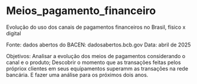 # Meios_pagamento_financeiro 
Evolução do uso dos canais de pagamentos financeiros no Brasil, físico x digital

Fonte: dados abertos do BACEN: dadosabertos.bcb.gov
Data: abril de 2025

Objetivos: 
Analisar a evolução dos meios de pagamentos considerando o canal e o produto;
Descobrir o momento que as transações feitas pelos própriox clientes em seus equipamentos superamm as transações na 
rede bancária. E fazer uma análise para os próximos dois anos.

